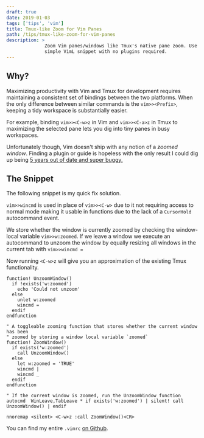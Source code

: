 ```yaml
---
draft: true
date: 2019-01-03
tags: ['tips', 'vim']
title: Tmux-like Zoom for Vim Panes
path: /tips/tmux-like-zoom-for-vim-panes
description: >
              Zoom Vim panes/windows like Tmux's native pane zoom. Use a
              simple VimL snippet with no plugins required.
---
```


## Why?

Maximizing productivity with Vim and Tmux for development requires maintaining
a consistent set of bindings between the two platforms.  When the only
difference between similar commands is the `vim>><Prefix>`, keeping a tidy
workspace is substantially easier.

For example, binding `vim>><C-w>z` in Vim and `vim>><C-a>z` in Tmux to
maximizing the selected pane lets you dig into tiny panes in busy workspaces.

Unfortunately though, Vim doesn't ship with any notion of a _zoomed window_.
Finding a plugin or guide is hopeless with the only result I could dig up being
[5 years out of date and super buggy.](https://github.com/vim-scripts/ZoomWin)

## The Snippet

The following snippet is my quick fix solution.

`vim>>wincmd` is used in place of `vim>><C-w>` due to it not requiring access
to normal mode making it usable in functions due to the lack of a `CursorHold`
autocommand event.

We store whether the window is currently zoomed by checking the window-local
variable `vim>>w:zoomed`. If we leave a window we execute an autocommand to
unzoom the window by equally resizing all windows in the current tab with
`vim>>wincmd =`

Now running `<C-w>z` will give you an approximation of the existing Tmux
functionality.

```vim
function! UnzoomWindow()
  if !exists('w:zoomed')
    echo 'Could not unzoom'
  else
    unlet w:zoomed
    wincmd =
  endif
endfunction

" A toggleable zooming function that stores whether the current window has been
" zoomed by storing a window local variable `zoomed`
function! ZoomWindow()
  if exists('w:zoomed')
    call UnzoomWindow()
  else
    let w:zoomed = 'TRUE'
    wincmd |
    wincmd _
  endif
endfunction

" If the current window is zoomed, run the UnzoomWindow function
autocmd  WinLeave,TabLeave * if exists('w:zoomed') | silent! call UnzoomWindow() | endif

nnoremap <silent> <C-w>z :call ZoomWindow()<CR>
```

You can find my entire `.vimrc` [on Github](https://github.com/JamesApple/.configurator/tree/master/input/.vimrc).
